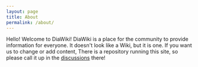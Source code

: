 ```yaml
---
layout: page
title: About
permalink: /about/
---
```


Hello!
Welcome to DiaWiki!
DiaWiki is a place for the community to provide information for everyone.
It doesn't look like a Wiki, but it is one.
If you want us to change or add content,
There is a repository running this site, so please call it up in the [discussions](https://github.com/orgs/DiaWiki/discussions) there!